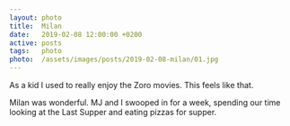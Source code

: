 ```yaml
---
layout: photo
title:  Milan
date:   2019-02-08 12:00:00 +0200
active: posts
tags:   photo
photo:  /assets/images/posts/2019-02-08-milan/01.jpg
---
```


As a kid I used to really enjoy the Zoro movies. This feels like that.

Milan was wonderful. MJ and I swooped in for a week, spending our time
looking at the Last Supper and eating pizzas for supper.
